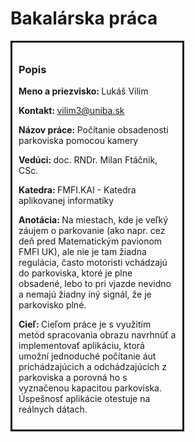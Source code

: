 <html>
<head>
<meta charset="utf-8">
<title>Bakalárska práca</title>
</head>
<body>
<h1>Bakalárska práca</h1>
<div class="popis" style="border : solid; width : 50%; padding : 10px; margin-bottom : 40px;">
<h3>Popis</h3>
<p><strong>Meno a priezvisko: </strong>Lukáš Vilim</p>
<p><strong>Kontakt: </strong><a href="mailto:vilim3@uniba.sk">vilim3@uniba.sk</a></p>
<p><strong>Názov práce: </strong>Počítanie obsadenosti parkoviska pomocou kamery</p>
<p><strong>Vedúci: </strong>doc. RNDr. Milan Ftáčnik, CSc.</p>
<p><strong>Katedra: </strong>FMFI.KAI - Katedra aplikovanej informatiky</p>
<p><strong>Anotácia: </strong>Na miestach, kde je veľký záujem o parkovanie (ako napr. cez deň pred
Matematickým pavionom FMFI UK), ale nie je tam žiadna regulácia, často
motoristi vchádzajú do parkoviska, ktoré je plne obsadené, lebo to pri vjazde
nevidno a nemajú žiadny iný signál, že je parkovisko plné.</p>
<p><strong>Cieľ: </strong>Cieľom práce je s využitím metód spracovania obrazu navrhnúť
a implementovať aplikáciu, ktorá umožní jednoduché počítanie áut
prichádzajúcich a odchádzajúcich z parkoviska a porovná ho s vyznačenou
kapacitou parkoviska. Úspešnosť aplikácie otestuje na reálnych dátach.</p>
</div>
  
  

</body>
</html>
